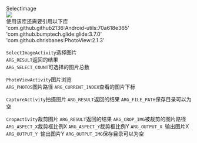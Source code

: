 SelectImage  
[![](https://jitpack.io/v/github2136/SelectImage.svg)](https://jitpack.io/#github2136/SelectImage)  
使用该库还需要引用以下库  
'com.github.github2136:Android-utils:70a618e365'  
'com.github.bumptech.glide:glide:3.7.0'  
'com.github.chrisbanes:PhotoView:2.1.3'  

`SelectImageActivity`选择图片  
`ARG_RESULT`返回的结果  
`ARG_SELECT_COUNT`可选择的图片总数  

`PhotoViewActivity`图片浏览  
`ARG_PHOTOS`图片路径
`ARG_CURRENT_INDEX`查看的图片下标

`CaptureActivity`拍摄图片
`ARG_RESULT`返回的结果
`ARG_FILE_PATH`保存目录可以为空
    
`CropActivity`裁剪图片
`ARG_RESULT`返回的结果
`ARG_CROP_IMG`被裁剪的图片路径
`ARG_ASPECT_X`裁剪框比例X
`ARG_ASPECT_Y`裁剪框比例Y
`ARG_OUTPUT_X `输出图片X
`ARG_OUTPUT_Y `输出图片Y
`ARG_OUTPUT_IMG`保存目录可以为空
